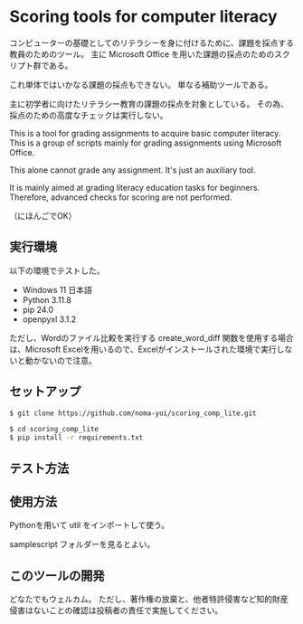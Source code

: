 # Scoring tools for computer literacy

コンピューターの基礎としてのリテラシーを身に付けるために、課題を採点する教員のためのツール。
主に Microsoft Office を用いた課題の採点のためのスクリプト群である。

これ単体ではいかなる課題の採点もできない。
単なる補助ツールである。

主に初学者に向けたリテラシー教育の課題の採点を対象としている。
その為、採点のための高度なチェックは実行しない。

This is a tool for grading assignments to acquire basic computer literacy.
This is a group of scripts mainly for grading assignments using Microsoft Office.

This alone cannot grade any assignment. It's just an auxiliary tool.

It is mainly aimed at grading literacy education tasks for beginners.
Therefore, advanced checks for scoring are not performed.

（にほんごでOK）

## 実行環境
以下の環境でテストした。
- Windows 11 日本語
- Python 3.11.8
- pip 24.0
- openpyxl 3.1.2

ただし、Wordのファイル比較を実行する create_word_diff 関数を使用する場合は、Microsoft Excelを用いるので、Excelがインストールされた環境で実行しないと動かないので注意。


## セットアップ

```bash
$ git clone https://github.com/noma-yui/scoring_comp_lite.git
```

```bash
$ cd scoring_comp_lite
$ pip install -r requirements.txt
```

## テスト方法


## 使用方法
Pythonを用いて util をインポートして使う。

samplescript フォルダーを見るとよい。

## このツールの開発

どなたでもウェルカム。
ただし、著作権の放棄と、他者特許侵害など知的財産侵害はないことの確認は投稿者の責任で実施してください。

